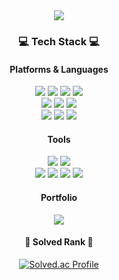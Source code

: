 <div align=center>
	<img src="https://capsule-render.vercel.app/api?type=waving&color=auto&height=250&section=header&text=Wookim's%20Github&fontSize=90"/>
	<!--%20 은 스페이스(공백) -->
</div>
<div align=center>
	<h3>💻 Tech Stack 💻</h3>
	<h4> Platforms & Languages </h4>
</div>
<div align="center">
	<!-- <img src="https://img.shields.io/badge/아이콘내용-바탕색?style=flat&logo=로고이름&logoColor=white"/> -->
	<img src="https://img.shields.io/badge/Python-003545?style=flat&logo=Java&logoColor=white"/>
	<img src="https://img.shields.io/badge/Java-003545?style=flat&logo=Java&logoColor=white"/>
	<img src="https://img.shields.io/badge/JavaScript-003545?style=flat&logo=Java&logoColor=white"/>
	<img src="https://img.shields.io/badge/MySQL-003545?style=flat&logo=Java&logoColor=white"/>
	<br>
	<img src="https://img.shields.io/badge/HTML5-003545?style=flat&logo=HTML5&logoColor=white"/>
	<img src="https://img.shields.io/badge/CSS3-003545?style=flat&logo=CSS3&logoColor=white"/>
	<img src="https://img.shields.io/badge/jQuery-003545?style=flat&logo=jQuery&logoColor=white"/>
	<br>
	<img src="https://img.shields.io/badge/Oracle%20SQL-003545?style=flat&logo=Oracle&logoColor=white"/>
	<img src="https://img.shields.io/badge/MySQL-003545?style=flat&logo=MySQL&logoColor=white"/>
	<img src="https://img.shields.io/badge/MariaDB-003545?style=flat&logo=MariaDB&logoColor=white"/>
</div>
<div align=center>
	<h4> Tools </h4>
</div>
<div align=center>
	<img src="https://img.shields.io/badge/Eclipse%20IDE-003545?style=flat&logo=EclipseIDE&logoColor=white"/>
	<img src="https://img.shields.io/badge/Visual%20Studio%20Code-003545?style=flat&logo=VisualStudioCode&logoColor=white"/>
	<br>
	<img src="https://img.shields.io/badge/Tomcat-003545?style=flat&logo=ApacheTomcat&logoColor=white"/>
	<img src="https://img.shields.io/badge/AWS-003545?style=flat&logo=AmazonAWS&logoColor=white"/>
	<img src="https://img.shields.io/badge/SVN-003545?style=flat&logo=Subversion&logoColor=white"/>
	<img src="https://img.shields.io/badge/GitHub-003545?style=flat&logo=GitHub&logoColor=white"/>
</div>
<div align=center>
	<h4> Portfolio </h4>
</div>

<div align=center>
	<a href="https://candoit.tistory.com">
	<img src="https://img.shields.io/badge/Blog-FF9800?style=flat&logo=Blogger&logoColor=white"/>
	</a>
	<br>
 <h4> 🔱 Solved Rank 🔱 </h4>
 
 [![Solved.ac Profile](http://mazassumnida.wtf/api/v2/generate_badge?boj=devwookim)](https://solved.ac/devwookim)
</div>
